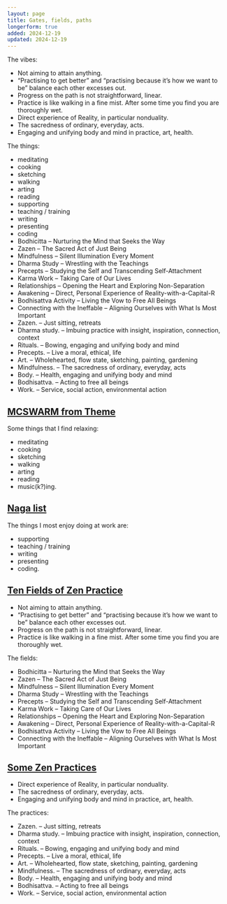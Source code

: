 ```yaml
---
layout: page
title: Gates, fields, paths
longerform: true
added: 2024-12-19
updated: 2024-12-19
---
```


The vibes:

- Not aiming to attain anything.
- “Practising to get better” and “practising because it’s how we want to be” balance each other excesses out.
- Progress on the path is not straightforward, linear.
- Practice is like walking in a fine mist. After some time you find you are thoroughly wet.
- Direct experience of Reality, in particular nonduality.
- The sacredness of ordinary, everyday, acts.
- Engaging and unifying body and mind in practice, art, health.

The things:

- meditating
- cooking
- sketching
- walking
- arting
- reading
- supporting
- teaching / training
- writing
- presenting
- coding
- Bodhicitta – Nurturing the Mind that Seeks the Way
- Zazen – The Sacred Act of Just Being
- Mindfulness – Silent Illumination Every Moment
- Dharma Study – Wrestling with the Teachings
- Precepts – Studying the Self and Transcending Self-Attachment
- Karma Work – Taking Care of Our Lives
- Relationships – Opening the Heart and Exploring Non-Separation
- Awakening – Direct, Personal Experience of Reality-with-a-Capital-R
- Bodhisattva Activity – Living the Vow to Free All Beings
- Connecting with the Ineffable – Aligning Ourselves with What Is Most Important
- Zazen. – Just sitting, retreats
- Dharma study. – Imbuing practice with insight, inspiration, connection, context
- Rituals. – Bowing, engaging and unifying body and mind
- Precepts. – Live a moral, ethical, life
- Art. – Wholehearted, flow state, sketching, painting, gardening
- Mindfulness. – The sacredness of ordinary, everyday, acts
- Body. – Health, engaging and unifying body and mind
- Bodhisattva. – Acting to free all beings
- Work. – Service, social action, environmental action

## [MCSWARM from Theme](/themes/2024/#mcswarm)

Some things that I find relaxing:

- meditating
- cooking
- sketching
- walking
- arting
- reading
- music(k?)ing.

## [Naga list](https://naga.co.za/#enjoy)

The things I most enjoy doing at work are:

- supporting
- teaching / training
- writing
- presenting
- coding.

## [Ten Fields of Zen Practice](/thinking/zen/10-fields-of-zen-practice/#ten-fields-of-zen-practice)

- Not aiming to attain anything.
- “Practising to get better” and “practising because it’s how we want to be” balance each other excesses out.
- Progress on the path is not straightforward, linear.
- Practice is like walking in a fine mist. After some time you find you are thoroughly wet.

The fields:

- Bodhicitta – Nurturing the Mind that Seeks the Way
- Zazen – The Sacred Act of Just Being
- Mindfulness – Silent Illumination Every Moment
- Dharma Study – Wrestling with the Teachings
- Precepts – Studying the Self and Transcending Self-Attachment
- Karma Work – Taking Care of Our Lives
- Relationships – Opening the Heart and Exploring Non-Separation
- Awakening – Direct, Personal Experience of Reality-with-a-Capital-R
- Bodhisattva Activity – Living the Vow to Free All Beings
- Connecting with the Ineffable – Aligning Ourselves with What Is Most Important

## [Some Zen Practices](/thinking/some-zen-practices/)


- Direct experience of Reality, in particular nonduality.
- The sacredness of ordinary, everyday, acts.
- Engaging and unifying body and mind in practice, art, health.

The practices:

- Zazen. – Just sitting, retreats
- Dharma study. – Imbuing practice with insight, inspiration, connection, context
- Rituals. – Bowing, engaging and unifying body and mind
- Precepts. – Live a moral, ethical, life
- Art. – Wholehearted, flow state, sketching, painting, gardening
- Mindfulness. – The sacredness of ordinary, everyday, acts
- Body. – Health, engaging and unifying body and mind
- Bodhisattva. – Acting to free all beings
- Work. – Service, social action, environmental action

